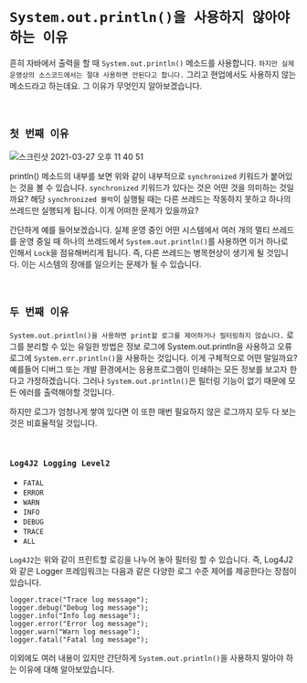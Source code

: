 # `System.out.println()을 사용하지 않아야 하는 이유`

흔히 자바에서 출력을 할 때 `System.out.println()` 메소드를 사용합니다. `하지만 실제 운영상의 소스코드에서는 절대 사용하면 안된다고 합니다.` 그리고 현업에서도 사용하지 않는 메소드라고 하는데요.
그 이유가 무엇인지 알아보겠습니다. 

<br>

## `첫 번째 이유`

![스크린샷 2021-03-27 오후 11 40 51](https://user-images.githubusercontent.com/45676906/112724281-faf0a880-8f55-11eb-8255-478c8fdd69da.png)

println() 메소드의 내부를 보면 위와 같이 내부적으로 `synchronized` 키워드가 붙어있는 것을 볼 수 있습니다. `synchronized` 키워드가 있다는 것은 어떤 것을 의미하는 것일까요?
해당 `synchronized 블럭`이 실행될 때는 다른 쓰레드는 작동하지 못하고 하나의 쓰레드만 실행되게 됩니다. 이게 어떠한 문제가 있을까요? 

간단하게 예를 들어보겠습니다. 실제 운영 중인 어떤 시스템에서 여러 개의 멀티 쓰레드를 운영 중일 때 하나의 쓰레드에서 `System.out.println()`를 사용하면 이거 하나로 인해서 `Lock`을 점유해버리게 됩니다. 즉, 다른 쓰레드는 병목현상이 생기게 될 것입니다.
이는 시스템의 장애를 일으키는 문제가 될 수 있습니다. 

<br>

## `두 번째 이유`

`System.out.println()을 사용하면 print할 로그를 제어하거나 필터링하지 않습니다.` 로그를 분리할 수 있는 유일한 방법은 정보 로그에 System.out.println을 사용하고 오류 로그에 `System.err.println()`을 사용하는 것입니다.
이게 구체적으로 어떤 말일까요? 예를들어 디버그 또는 개발 환경에서는 응용프로그램이 인쇄하는 모든 정보를 보고자 한다고 가정하겠습니다. 그러나 `System.out.println()`은 필터링 기능이 없기 때문에 모든 에러를 출력해야할 것입니다. 

하지만 로그가 엄청나게 쌓여 있다면 이 또한 매번 필요하지 않은 로그까지 모두 다 보는 것은 비효율적일 것입니다.  
 
<br>

### `Log4J2 Logging Level2`

- `FATAL`
- `ERROR`
- `WARN`
- `INFO`
- `DEBUG`
- `TRACE`
- `ALL`

`Log4J2`는 위와 같이 프린트할 로깅을 나누어 놓아 필터링 할 수 있습니다. 즉, Log4J2와 같은 Logger 프레임워크는 다음과 같은 다양한 로그 수준 제어를 제공한다는 장점이 있습니다. 

```
logger.trace("Trace log message");
logger.debug("Debug log message");
logger.info("Info log message");
logger.error("Error log message");
logger.warn("Warn log message");
logger.fatal("Fatal log message");
```

이외에도 여러 내용이 있지만 간단하게 `System.out.println()`을 사용하지 말아야 하는 이유에 대해 알아보았습니다. 